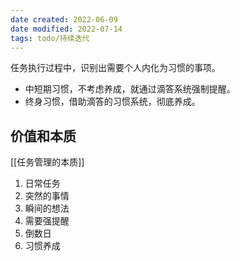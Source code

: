 ```yaml
---
date created: 2022-06-09
date modified: 2022-07-14
tags: todo/持续迭代 
---
```


任务执行过程中，识别出需要个人内化为习惯的事项。

- 中短期习惯，不考虑养成，就通过滴答系统强制提醒。
- 终身习惯，借助滴答的习惯系统，彻底养成。

## 价值和本质

[[任务管理的本质]]

1. 日常任务
2. 突然的事情
3. 瞬间的想法
4. 需要强提醒
5. 倒数日
6. 习惯养成
